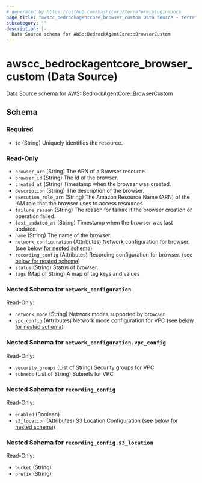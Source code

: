 ```yaml
---
# generated by https://github.com/hashicorp/terraform-plugin-docs
page_title: "awscc_bedrockagentcore_browser_custom Data Source - terraform-provider-awscc"
subcategory: ""
description: |-
  Data Source schema for AWS::BedrockAgentCore::BrowserCustom
---
```


# awscc_bedrockagentcore_browser_custom (Data Source)

Data Source schema for AWS::BedrockAgentCore::BrowserCustom



<!-- schema generated by tfplugindocs -->
## Schema

### Required

- `id` (String) Uniquely identifies the resource.

### Read-Only

- `browser_arn` (String) The ARN of a Browser resource.
- `browser_id` (String) The id of the browser.
- `created_at` (String) Timestamp when the browser was created.
- `description` (String) The description of the browser.
- `execution_role_arn` (String) The Amazon Resource Name (ARN) of the IAM role that the browser uses to access resources.
- `failure_reason` (String) The reason for failure if the browser creation or operation failed.
- `last_updated_at` (String) Timestamp when the browser was last updated.
- `name` (String) The name of the browser.
- `network_configuration` (Attributes) Network configuration for browser. (see [below for nested schema](#nestedatt--network_configuration))
- `recording_config` (Attributes) Recording configuration for browser. (see [below for nested schema](#nestedatt--recording_config))
- `status` (String) Status of browser.
- `tags` (Map of String) A map of tag keys and values

<a id="nestedatt--network_configuration"></a>
### Nested Schema for `network_configuration`

Read-Only:

- `network_mode` (String) Network modes supported by browser
- `vpc_config` (Attributes) Network mode configuration for VPC (see [below for nested schema](#nestedatt--network_configuration--vpc_config))

<a id="nestedatt--network_configuration--vpc_config"></a>
### Nested Schema for `network_configuration.vpc_config`

Read-Only:

- `security_groups` (List of String) Security groups for VPC
- `subnets` (List of String) Subnets for VPC



<a id="nestedatt--recording_config"></a>
### Nested Schema for `recording_config`

Read-Only:

- `enabled` (Boolean)
- `s3_location` (Attributes) S3 Location Configuration (see [below for nested schema](#nestedatt--recording_config--s3_location))

<a id="nestedatt--recording_config--s3_location"></a>
### Nested Schema for `recording_config.s3_location`

Read-Only:

- `bucket` (String)
- `prefix` (String)
